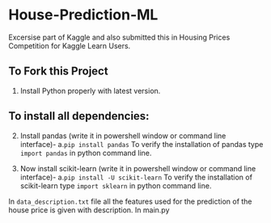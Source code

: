 # House-Prediction-ML 

Excersise part of Kaggle and also submitted this in Housing Prices Competition for Kaggle Learn Users.

## To Fork this Project
1. Install Python properly with latest version.

## To install all dependencies:
2. Install pandas (write it in powershell window or command line interface)- 
    a.`pip install pandas`
    To verify the installation of pandas type `import pandas` in python command line.

3. Now install scikit-learn (write it in powershell window or command line interface)- 
    a.`pip install -U scikit-learn`
    To verify the installation of scikit-learn type `import sklearn` in python command line.
    
In `data_description.txt` file all the features used for the prediction of the house price is given with description.
In main.py
